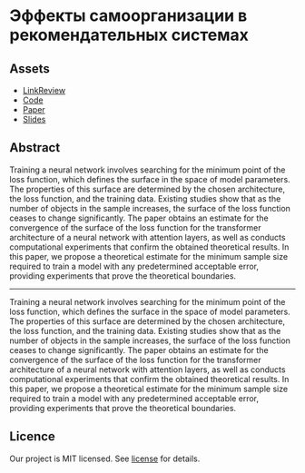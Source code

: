 # Эффекты самоорганизации в рекомендательных системах

## Assets

- [LinkReview](link_review.md)
- [Code](code)
- [Paper](paper)
- [Slides](slides)

## Abstract

Training a neural network involves searching for the minimum point of the loss function, which defines the surface in the space of model parameters. The properties of this surface are determined by the chosen architecture, the loss function, and the training data. Existing studies show that as the number of objects in the sample increases, the surface of the loss function ceases to change significantly. The paper obtains an estimate for the convergence of the surface of the loss function for the transformer architecture of a neural network with attention layers, as well as conducts computational experiments that confirm the obtained theoretical results. In this paper, we propose a theoretical estimate for the minimum sample size required to train a model with any predetermined acceptable error, providing experiments that prove the theoretical boundaries.

----
Training a neural network involves searching for the minimum point of the loss function, which defines the surface in the space of model parameters. The properties of this surface are determined by the chosen architecture, the loss function, and the training data. Existing studies show that as the number of objects in the sample increases, the surface of the loss function ceases to change significantly. The paper obtains an estimate for the convergence of the surface of the loss function for the transformer architecture of a neural network with attention layers, as well as conducts computational experiments that confirm the obtained theoretical results. In this paper, we propose a theoretical estimate for the minimum sample size required to train a model with any predetermined acceptable error, providing experiments that prove the theoretical boundaries.

## Licence

Our project is MIT licensed. See [license](LICENSE) for details.
